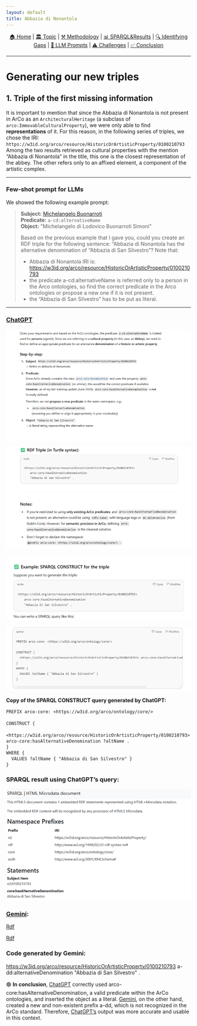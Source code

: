 ```yaml
---
layout: default
title: Abbazia di Nonantola
---
```


<div style="text-align: center; margin-bottom: 20px;">
  <a href="index.html">🏠 Home</a> |
  <a href="topic.html">🏛️ Topic</a> |
  <a href="methodology.html">⚒️ Methodology</a> |
  <a href="sparql.html">📊 SPARQL&Results</a> |
  <a href="gaps.html">🔍 Identifying Gaps</a> |
  <a href="prompts.html">💬 LLM Prompts</a> |
  <a href="challenges.html">⚠️ Challenges</a> |
  <a href="conclusion.html">✅ Conclusion</a>
</div>

---

# Generating our new triples

## 1. Triple of the first missing information

It is important to mention that since the Abbazia di Nonantola is not present in ArCo as an `ArchitecturalHeritage` (a subclass of `arco:ImmovableCulturalProperty`), we were only able to find **representations** of it. For this reason, in the following series of triples, we chose the IRI:  
`https://w3id.org/arco/resource/HistoricOrArtisticProperty/0100210793`  
Among the two results retrieved as cultural properties with the mention “Abbazia di Nonantola” in the title, this one is the closest representation of the abbey. The other refers only to an affixed element, a component of the artistic complex.

---

### Few-shot prompt for LLMs

We showed the following example prompt:

> **Subject:** [Michelangelo Buonarroti](https://w3id.org/arco/resource/Agent/56d8ee32618291c12ae4f357db49c221)  
> **Predicate:** `a-cd:alternativeName`  
> **Object:** "Michelangelo di Lodovico Buonarroti Simoni"  
>  
> Based on the previous example that I gave you, could you create an RDF triple for the following sentence: “Abbazia di Nonantola has the alternative denomination of “Abbazia di San Silvestro”? Note that:  
> - Abbazia di Nonantola IRI is: https://w3id.org/arco/resource/HistoricOrArtisticProperty/0100210793  
> - the predicate a-cd:alternativeName is referred only to a person in the Arco ontologies, so find the correct predicate in the Arco ontologies or propose a new one if it is not present.  
> - the “Abbazia di San Silvestro” has to be put as literal.

---

### [ChatGPT](https://chatgpt.com/)

![Screenshot](assets/images/rdf_1.png) 

![Screenshot](assets/images/rdf_2.png) 

![Screenshot](assets/images/rdf_3.png) 

![Screenshot](assets/images/rdf_4.png)

**Copy of the SPARQL CONSTRUCT query generated by ChatGPT:**

```sparql
PREFIX arco-core: <https://w3id.org/arco/ontology/core/>

CONSTRUCT {
  <https://w3id.org/arco/resource/HistoricOrArtisticProperty/0100210793> arco-core:hasAlternativeDenomination ?altName .
}
WHERE {
  VALUES ?altName { "Abbazia di San Silvestro" }
}
```

### SPARQL result using ChatGPT’s query:

![Screenshot](assets/images/rdf_5.png)

### [Gemini](https://gemini.google.com/app):

[Rdf](assets/images/rdf_6.png)

[Rdf](assets/images/rdf_7.png)

### Code generated by Gemini:

<https://w3id.org/arco/resource/HistoricOrArtisticProperty/0100210793> a-dd:alternativeDenomination "Abbazia di San Silvestro" .

🟢 **In conclusion**, [ChatGPT](https://chatgpt.com/) correctly used arco-core:hasAlternativeDenomination, a valid predicate within the ArCo ontologies, and inserted the object as a literal. [Gemini](https://gemini.google.com/app), on the other hand, created a new and non-existent prefix a-dd, which is not recognized in the ArCo standard. Therefore, [ChatGPT’s](https://chatgpt.com/) output was more accurate and usable in this context.
